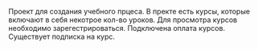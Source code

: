 Проект для создания учебного прцеса.
В пректе есть курсы, которые включают в себя некотрое кол-во уроков.
Для просмотра курсов необходимо зарегестрироваться.
Подключена оплата курсов.
Существует подписка на курс.
